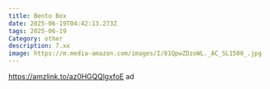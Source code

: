 ```yaml
---
title: Bento Box
date: 2025-06-19T04:42:13.273Z
tags: 2025-06-19
Category: other
description: 7.xx
image: https://m.media-amazon.com/images/I/81QpwZDzoWL._AC_SL1500_.jpg
---
```

https://amzlink.to/az0HGQQlgxfoE ad